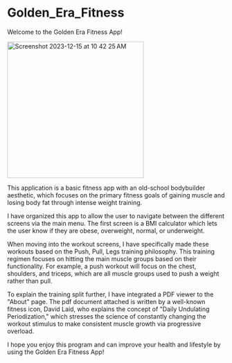 # Golden_Era_Fitness

Welcome to the Golden Era Fitness App!

<img width="315" alt="Screenshot 2023-12-15 at 10 42 25 AM" src="https://github.com/daltondascani/Golden_Era_Fitness/assets/101837776/dbcb1da1-c55e-4421-83a0-bb6bc9ee69b4">

This application is a basic fitness app with an old-school bodybuilder aesthetic, which focuses on the primary fitness goals of gaining muscle and losing body fat through intense weight training. 

I have organized this app to allow the user to navigate between the different screens via the main menu. The first screen is a BMI calculator which lets the user know if they are obese, overweight, normal, or underweight.

When moving into the workout screens, I have specifically made these workouts based on the Push, Pull, Legs training philosophy. This training regimen focuses on hitting the main muscle groups based on their functionality. For example, a push workout will focus on the chest, shoulders, and triceps, which are all muscle groups used to push a weight rather than pull.

To explain the training split further, I have integrated a PDF viewer to the "About" page. The pdf document attached is written by a well-known fitness icon, David Laid, who explains the concept of "Daily Undulating Periodization," which stresses the science of constantly changing the workout stimulus to make consistent muscle growth via progressive overload. 

I hope you enjoy this program and can improve your health and lifestyle by using the Golden Era Fitness App!
